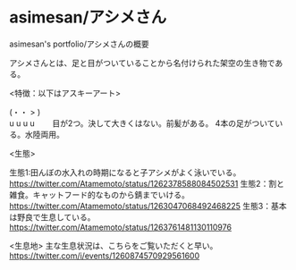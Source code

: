 # asimesan/アシメさん
asimesan's portfolio/アシメさんの概要

アシメさんとは、足と目がついていることから名付けられた架空の生き物である。

<特徴：以下はアスキーアート>

(・・ >      )  
  u u u u　　
目が2つ。決して大きくはない。前髪がある。
4本の足がついている。水陸両用。

<生態>

生態1:田んぼの水入れの時期になると子アシメがよく泳いでいる。
https://twitter.com/Atamemoto/status/1262378588084502531
生態2：割と雑食。キャットフード的なものから錆までいける。
https://twitter.com/Atamemoto/status/1263047068492468225
生態3：基本は野良で生息している。
https://twitter.com/Atamemoto/status/1263761481130110976

<生息地>
主な生息状況は、こちらをご覧いただくと早い。
https://twitter.com/i/events/1260874570929561600
